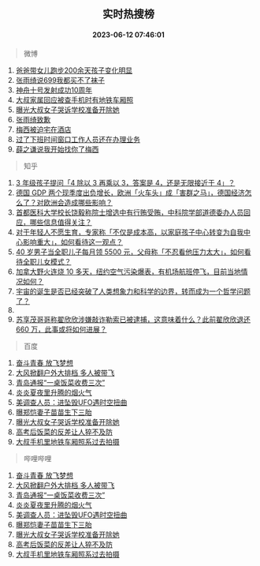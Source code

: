 <div align="center"><h2>实时热搜榜</h2><h4>2023-06-12 07:46:01</h4></div>

> 微博  

1. [爸爸带女儿跑步200余天孩子变化明显](https://s.weibo.com/weibo?q=%23%E7%88%B8%E7%88%B8%E5%B8%A6%E5%A5%B3%E5%84%BF%E8%B7%91%E6%AD%A5200%E4%BD%99%E5%A4%A9%E5%AD%A9%E5%AD%90%E5%8F%98%E5%8C%96%E6%98%8E%E6%98%BE%23&t=31&band_rank=1&Refer=top)<br />
2. [张雨绮说699我都买不了袜子](https://s.weibo.com/weibo?q=%23%E5%BC%A0%E9%9B%A8%E7%BB%AE%E8%AF%B4699%E6%88%91%E9%83%BD%E4%B9%B0%E4%B8%8D%E4%BA%86%E8%A2%9C%E5%AD%90%23&t=31&band_rank=2&Refer=top)<br />
3. [神舟十号发射成功10周年](https://s.weibo.com/weibo?q=%23%E7%A5%9E%E8%88%9F%E5%8D%81%E5%8F%B7%E5%8F%91%E5%B0%84%E6%88%90%E5%8A%9F10%E5%91%A8%E5%B9%B4%23&t=31&band_rank=3&Refer=top)<br />
4. [大叔家属回应被查手机时有地铁车厢照](https://s.weibo.com/weibo?q=%23%E5%A4%A7%E5%8F%94%E5%AE%B6%E5%B1%9E%E5%9B%9E%E5%BA%94%E8%A2%AB%E6%9F%A5%E6%89%8B%E6%9C%BA%E6%97%B6%E6%9C%89%E5%9C%B0%E9%93%81%E8%BD%A6%E5%8E%A2%E7%85%A7%23&t=31&band_rank=4&Refer=top)<br />
5. [曝光大叔女子哭诉学校准备开除她](https://s.weibo.com/weibo?q=%23%E6%9B%9D%E5%85%89%E5%A4%A7%E5%8F%94%E5%A5%B3%E5%AD%90%E5%93%AD%E8%AF%89%E5%AD%A6%E6%A0%A1%E5%87%86%E5%A4%87%E5%BC%80%E9%99%A4%E5%A5%B9%23&t=31&band_rank=5&Refer=top)<br />
6. [张雨绮致歉](https://s.weibo.com/weibo?q=%E5%BC%A0%E9%9B%A8%E7%BB%AE%E8%87%B4%E6%AD%89&t=31&band_rank=6&Refer=top)<br />
7. [梅西被迫宅在酒店](https://s.weibo.com/weibo?q=%23%E6%A2%85%E8%A5%BF%E8%A2%AB%E8%BF%AB%E5%AE%85%E5%9C%A8%E9%85%92%E5%BA%97%23&t=31&band_rank=7&Refer=top)<br />
8. [过了下班时间窗口工作人员还在办理业务](https://s.weibo.com/weibo?q=%23%E8%BF%87%E4%BA%86%E4%B8%8B%E7%8F%AD%E6%97%B6%E9%97%B4%E7%AA%97%E5%8F%A3%E5%B7%A5%E4%BD%9C%E4%BA%BA%E5%91%98%E8%BF%98%E5%9C%A8%E5%8A%9E%E7%90%86%E4%B8%9A%E5%8A%A1%23&t=31&band_rank=8&Refer=top)<br />
9. [薛之谦说我开始找你了梅西](https://s.weibo.com/weibo?q=%23%E8%96%9B%E4%B9%8B%E8%B0%A6%E8%AF%B4%E6%88%91%E5%BC%80%E5%A7%8B%E6%89%BE%E4%BD%A0%E4%BA%86%E6%A2%85%E8%A5%BF%23&t=31&band_rank=9&Refer=top)<br />

> 知乎  

1. [3 年级孩子提问「4 除以 3 再乘以 3，答案是 4，还是无限接近于 4」？](https://www.zhihu.com/question/597086933)<br />
2. [德国 GDP 两个现季度出负增长，欧洲「火车头」成「害群之马」，德国经济怎么了？对欧洲会造成哪些影响？](https://www.zhihu.com/question/605491276)<br />
3. [首都医科大学校长饶毅称院士增选中有行贿受贿，中科院学部道德委办人员回应，哪些信息值得关注？](https://www.zhihu.com/question/606031181)<br />
4. [对于年轻人不愿生育，专家称「不仅是成本高，以家庭孩子中心转变为自我中心影响重大」，如何看待这一观点？](https://www.zhihu.com/question/606014215)<br />
5. [​​40 岁男子当全职儿子每月领 5500 元，父母称「不忍看他压力太大」，如何看待全职儿女模式？](https://www.zhihu.com/question/605656495)<br />
6. [加拿大野火连烧 10 多天，纽约空气污染爆表，有机场航班停飞，目前当地情况如何？](https://www.zhihu.com/question/605435138)<br />
7. [宇宙的诞生是否已经突破了人类想象力和科学的边界，转而成为一个哲学问题了？](https://www.zhihu.com/question/605857365)<br />
8. []()<br />
9. [苏享茂哥哥称翟欣欣涉嫌敲诈勒索已被逮捕，这意味着什么？此前翟欣欣退还 660 万，此事或将如何进展？](https://www.zhihu.com/question/605647767)<br />

> 百度  

1. [奋斗青春 放飞梦想](https://www.baidu.com/s?wd=%E5%A5%8B%E6%96%97%E9%9D%92%E6%98%A5+%E6%94%BE%E9%A3%9E%E6%A2%A6%E6%83%B3&sa=fyb_news&rsv_dl=fyb_news)<br />
2. [大风掀翻户外大排档 多人被带飞](https://www.baidu.com/s?wd=%E5%A4%A7%E9%A3%8E%E6%8E%80%E7%BF%BB%E6%88%B7%E5%A4%96%E5%A4%A7%E6%8E%92%E6%A1%A3+%E5%A4%9A%E4%BA%BA%E8%A2%AB%E5%B8%A6%E9%A3%9E&sa=fyb_news&rsv_dl=fyb_news)<br />
3. [青岛通报“一桌饭菜收费三次”](https://www.baidu.com/s?wd=%E9%9D%92%E5%B2%9B%E9%80%9A%E6%8A%A5%E2%80%9C%E4%B8%80%E6%A1%8C%E9%A5%AD%E8%8F%9C%E6%94%B6%E8%B4%B9%E4%B8%89%E6%AC%A1%E2%80%9D&sa=fyb_news&rsv_dl=fyb_news)<br />
4. [炎炎夏夜里升腾的烟火气](https://www.baidu.com/s?wd=%E7%82%8E%E7%82%8E%E5%A4%8F%E5%A4%9C%E9%87%8C%E5%8D%87%E8%85%BE%E7%9A%84%E7%83%9F%E7%81%AB%E6%B0%94&sa=fyb_news&rsv_dl=fyb_news)<br />
5. [美调查人员：进坠毁UFO遇时空扭曲](https://www.baidu.com/s?wd=%E7%BE%8E%E8%B0%83%E6%9F%A5%E4%BA%BA%E5%91%98%EF%BC%9A%E8%BF%9B%E5%9D%A0%E6%AF%81UFO%E9%81%87%E6%97%B6%E7%A9%BA%E6%89%AD%E6%9B%B2&sa=fyb_news&rsv_dl=fyb_news)<br />
6. [曝郑恺妻子苗苗生下三胎](https://www.baidu.com/s?wd=%E6%9B%9D%E9%83%91%E6%81%BA%E5%A6%BB%E5%AD%90%E8%8B%97%E8%8B%97%E7%94%9F%E4%B8%8B%E4%B8%89%E8%83%8E&sa=fyb_news&rsv_dl=fyb_news)<br />
7. [曝光大叔女子哭诉学校准备开除她](https://www.baidu.com/s?wd=%E6%9B%9D%E5%85%89%E5%A4%A7%E5%8F%94%E5%A5%B3%E5%AD%90%E5%93%AD%E8%AF%89%E5%AD%A6%E6%A0%A1%E5%87%86%E5%A4%87%E5%BC%80%E9%99%A4%E5%A5%B9&sa=fyb_news&rsv_dl=fyb_news)<br />
8. [高考后饭菜的反差让人猝不及防](https://www.baidu.com/s?wd=%E9%AB%98%E8%80%83%E5%90%8E%E9%A5%AD%E8%8F%9C%E7%9A%84%E5%8F%8D%E5%B7%AE%E8%AE%A9%E4%BA%BA%E7%8C%9D%E4%B8%8D%E5%8F%8A%E9%98%B2&sa=fyb_news&rsv_dl=fyb_news)<br />
9. [大叔手机里地铁车厢照系过去拍摄](https://www.baidu.com/s?wd=%E5%A4%A7%E5%8F%94%E6%89%8B%E6%9C%BA%E9%87%8C%E5%9C%B0%E9%93%81%E8%BD%A6%E5%8E%A2%E7%85%A7%E7%B3%BB%E8%BF%87%E5%8E%BB%E6%8B%8D%E6%91%84&sa=fyb_news&rsv_dl=fyb_news)<br />

> 哔哩哔哩  

1. [奋斗青春 放飞梦想](https://www.baidu.com/s?wd=%E5%A5%8B%E6%96%97%E9%9D%92%E6%98%A5+%E6%94%BE%E9%A3%9E%E6%A2%A6%E6%83%B3&sa=fyb_news&rsv_dl=fyb_news)<br />
2. [大风掀翻户外大排档 多人被带飞](https://www.baidu.com/s?wd=%E5%A4%A7%E9%A3%8E%E6%8E%80%E7%BF%BB%E6%88%B7%E5%A4%96%E5%A4%A7%E6%8E%92%E6%A1%A3+%E5%A4%9A%E4%BA%BA%E8%A2%AB%E5%B8%A6%E9%A3%9E&sa=fyb_news&rsv_dl=fyb_news)<br />
3. [青岛通报“一桌饭菜收费三次”](https://www.baidu.com/s?wd=%E9%9D%92%E5%B2%9B%E9%80%9A%E6%8A%A5%E2%80%9C%E4%B8%80%E6%A1%8C%E9%A5%AD%E8%8F%9C%E6%94%B6%E8%B4%B9%E4%B8%89%E6%AC%A1%E2%80%9D&sa=fyb_news&rsv_dl=fyb_news)<br />
4. [炎炎夏夜里升腾的烟火气](https://www.baidu.com/s?wd=%E7%82%8E%E7%82%8E%E5%A4%8F%E5%A4%9C%E9%87%8C%E5%8D%87%E8%85%BE%E7%9A%84%E7%83%9F%E7%81%AB%E6%B0%94&sa=fyb_news&rsv_dl=fyb_news)<br />
5. [美调查人员：进坠毁UFO遇时空扭曲](https://www.baidu.com/s?wd=%E7%BE%8E%E8%B0%83%E6%9F%A5%E4%BA%BA%E5%91%98%EF%BC%9A%E8%BF%9B%E5%9D%A0%E6%AF%81UFO%E9%81%87%E6%97%B6%E7%A9%BA%E6%89%AD%E6%9B%B2&sa=fyb_news&rsv_dl=fyb_news)<br />
6. [曝郑恺妻子苗苗生下三胎](https://www.baidu.com/s?wd=%E6%9B%9D%E9%83%91%E6%81%BA%E5%A6%BB%E5%AD%90%E8%8B%97%E8%8B%97%E7%94%9F%E4%B8%8B%E4%B8%89%E8%83%8E&sa=fyb_news&rsv_dl=fyb_news)<br />
7. [曝光大叔女子哭诉学校准备开除她](https://www.baidu.com/s?wd=%E6%9B%9D%E5%85%89%E5%A4%A7%E5%8F%94%E5%A5%B3%E5%AD%90%E5%93%AD%E8%AF%89%E5%AD%A6%E6%A0%A1%E5%87%86%E5%A4%87%E5%BC%80%E9%99%A4%E5%A5%B9&sa=fyb_news&rsv_dl=fyb_news)<br />
8. [高考后饭菜的反差让人猝不及防](https://www.baidu.com/s?wd=%E9%AB%98%E8%80%83%E5%90%8E%E9%A5%AD%E8%8F%9C%E7%9A%84%E5%8F%8D%E5%B7%AE%E8%AE%A9%E4%BA%BA%E7%8C%9D%E4%B8%8D%E5%8F%8A%E9%98%B2&sa=fyb_news&rsv_dl=fyb_news)<br />
9. [大叔手机里地铁车厢照系过去拍摄](https://www.baidu.com/s?wd=%E5%A4%A7%E5%8F%94%E6%89%8B%E6%9C%BA%E9%87%8C%E5%9C%B0%E9%93%81%E8%BD%A6%E5%8E%A2%E7%85%A7%E7%B3%BB%E8%BF%87%E5%8E%BB%E6%8B%8D%E6%91%84&sa=fyb_news&rsv_dl=fyb_news)<br />
